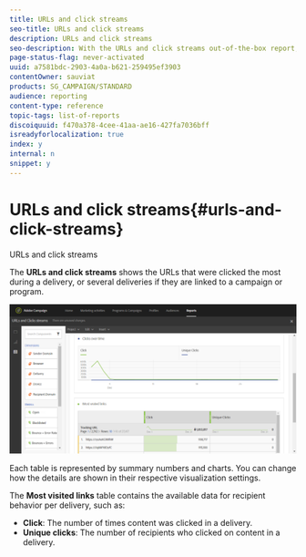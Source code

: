 ```yaml
---
title: URLs and click streams
seo-title: URLs and click streams
description: URLs and click streams
seo-description: With the URLs and click streams out-of-the-box report, learn about the success of the URLs in your deliveries.
page-status-flag: never-activated
uuid: a7581bdc-2903-4a0a-b621-259495ef3903
contentOwner: sauviat
products: SG_CAMPAIGN/STANDARD
audience: reporting
content-type: reference
topic-tags: list-of-reports
discoiquuid: f470a378-4cee-41aa-ae16-427fa7036bff
isreadyforlocalization: true
index: y
internal: n
snippet: y
---
```


# URLs and click streams{#urls-and-click-streams}

URLs and click streams

The **URLs and click streams** shows the URLs that were clicked the most during a delivery, or several deliveries if they are linked to a campaign or program.

![](assets/delivery_reports_8.png)

Each table is represented by summary numbers and charts. You can change how the details are shown in their respective visualization settings.

The **Most visited links** table contains the available data for recipient behavior per delivery, such as:

* **Click**: The number of times content was clicked in a delivery.
* **Unique clicks**: The number of recipients who clicked on content in a delivery.

